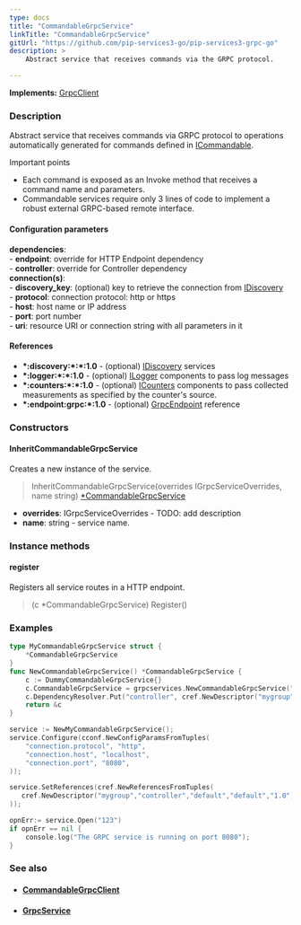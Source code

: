 ```yaml
---
type: docs
title: "CommandableGrpcService"
linkTitle: "CommandableGrpcService"
gitUrl: "https://github.com/pip-services3-go/pip-services3-grpc-go"
description: > 
    Abstract service that receives commands via the GRPC protocol.

---
```


**Implements:** [GrpcClient](../grpc_client)


### Description

Abstract service that receives commands via GRPC protocol
to operations automatically generated for commands defined in [ICommandable](../../../commons/commands/icommandable).

Important points

- Each command is exposed as an Invoke method that receives a command name and parameters.
- Commandable services require only 3 lines of code to implement a robust external
GRPC-based remote interface.

#### Configuration parameters

**dependencies**:    
    - **endpoint**: override for HTTP Endpoint dependency    
    - **controller**: override for Controller dependency    
**connection(s)**:    
    - **discovery_key**: (optional) key to retrieve the connection from [IDiscovery](../../../components/connect/idiscovery)    
    - **protocol**: connection protocol: http or https    
    - **host**: host name or IP address    
    - **port**: port number    
    - **uri**: resource URI or connection string with all parameters in it    

#### References
- **\*:discovery:\*:\*:1.0** - (optional) [IDiscovery](../../../components/connect/idiscovery) services
- **\*:logger:\*:\*:1.0** - (optional) [ILogger](../../../components/log/ilogger) components to pass log messages
- **\*:counters:\*:\*:1.0** - (optional) [ICounters](../../../components/count/icounters) components to pass collected measurements as specified by the counter's source.
- **\*:endpoint:grpc:*:1.0** - (optional) [GrpcEndpoint](../grpc_endpoint) reference

### Constructors

#### InheritCommandableGrpcService
Creates a new instance of the service.

> InheritCommandableGrpcService(overrides IGrpcServiceOverrides, name string) [*CommandableGrpcService]()

- **overrides**: IGrpcServiceOverrides - TODO: add description
- **name**: string - service name.


### Instance methods

#### register
Registers all service routes in a HTTP endpoint.

> (c *CommandableGrpcService) Register()


### Examples

```go
type MyCommandableGrpcService struct {
    *CommandableGrpcService
}
func NewCommandableGrpcService() *CommandableGrpcService {
    c := DummyCommandableGrpcService{}
    c.CommandableGrpcService = grpcservices.NewCommandableGrpcService("myservice")
    c.DependencyResolver.Put("controller", cref.NewDescriptor("mygroup", "controller", "default", "*", "*"))
    return &c
}

service := NewMyCommandableGrpcService();
service.Configure(cconf.NewConfigParamsFromTuples(
    "connection.protocol", "http",
    "connection.host", "localhost",
    "connection.port", "8080",
));

service.SetReferences(cref.NewReferencesFromTuples(
   cref.NewDescriptor("mygroup","controller","default","default","1.0"), controller
));

opnErr:= service.Open("123")
if opnErr == nil {
    console.log("The GRPC service is running on port 8080");
}
```


### See also
- #### [CommandableGrpcClient](../../clients/commandable_grpc_client)
- #### [GrpcService](../grpc_service)

 
